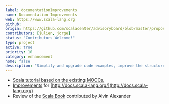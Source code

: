 ```yaml
---
label: documentationImprovements
name: Documentation Improvements
web: https://www.scala-lang.org
github:
origin: https://github.com/scalacenter/advisoryboard/blob/master/proposals/008-websites.md
contributors: [julien, jorge]
status: "Contributors Welcome!"
type: project
active: true
priority: 10
category: enhancement
home: false
description: "Simplify and upgrade code examples, improve the structure and the design of the scala-lang.org website."
---
```


- [Scala tutorial based on the existing MOOCs.](https://www.scala-exercises.org/scala_tutorial/terms_and_types)
- [Improvements](https://github.com/scala/scala.github.com/pulls/travis032654) for [http://docs.scala-lang.org/](http://docs.scala-lang.org/)
- Review of the [Scala Book](https://docs.scala-lang.org/overviews/scala-book/introduction.html) contributed by Alvin Alexander
